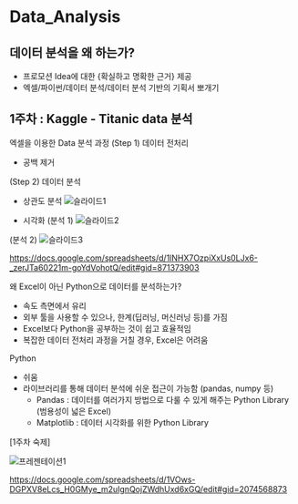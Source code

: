 # Data_Analysis

## 데이터 분석을 왜 하는가?
- 프로모션 Idea에 대한 {확실하고 명확한 근거} 제공
- 엑셀/파이썬/데이터 분석/데이터 분석 기반의 기획서 뽀개기

## 1주차 : Kaggle - Titanic data 분석

엑셀을 이용한 Data 분석 과정
(Step 1) 데이터 전처리
 - 공백 제거

(Step 2) 데이터 분석
 - 상관도 분석
![슬라이드1](https://github.com/junseokShim/Data_Analysis/assets/88752654/d83d1d00-60f8-4b45-bafb-64c467ae782a)

 - 시각화
 (분석 1)
![슬라이드2](https://github.com/junseokShim/Data_Analysis/assets/88752654/33b2c3db-6ebf-4ebf-8374-b87b94291759)

(분석 2)
![슬라이드3](https://github.com/junseokShim/Data_Analysis/assets/88752654/5da01da2-55b2-4d6a-889b-a1e02af6f942)



 https://docs.google.com/spreadsheets/d/1lNHX7OzpiXxUs0LJx6-_zerJTa60221m-goYdVohotQ/edit#gid=871373903


왜 Excel이 아닌 Python으로 데이터를 분석하는가?
- 속도 측면에서 유리
- 외부 툴을 사용할 수 있으나, 한계(딥러닝, 머신러닝 등)를 가짐
- Excel보다 Python을 공부하는 것이 쉽고 효율적임
- 복잡한 데이터 전처리 과정을 거칠 경우, Excel은 어려움

Python
- 쉬움
- 라이브러리를 통해 데이터 분석에 쉬운 접근이 가능함 (pandas, numpy 등)
    - Pandas : 데이터를 여러가지 방법으로 다룰 수 있게 해주는 Python Library (범용성이 넓은 Excel)
    - Matplotlib : 데이터 시각화를 위한 Python Library 

[1주차 숙제]

![프레젠테이션1](https://github.com/junseokShim/Data_Analysis/assets/88752654/53f182bd-49b8-403c-bbd9-40b3a34fa85c)



https://docs.google.com/spreadsheets/d/1VOws-DGPXV8eLcs_H0GMye_m2uIgnQojZWdhUxd6xGQ/edit#gid=2074568873
